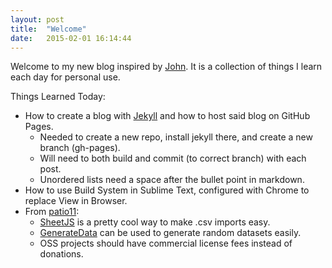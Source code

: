 ```yaml
---
layout: post
title:  "Welcome"
date:   2015-02-01 16:14:44
---
```

Welcome to my new blog inspired by [John](http://john.do/today/). It is a collection of things I learn each day for personal use.

Things Learned Today:

- How to create a blog with [Jekyll](http://jekyllrb.com/docs/posts/) and how to host said blog on GitHub Pages.
  - Needed to create a new repo, install jekyll there, and create a new branch (gh-pages).
  - Will need to both build and commit (to correct branch) with each post.
  - Unordered lists need a space after the bullet point in markdown.
- How to use Build System in Sublime Text, configured with Chrome to replace View in Browser.
- From [patio11](http://www.kalzumeus.com/2015/01/28/design-and-implementation-of-csvexcel-upload-for-saas/):
  - [SheetJS](http://sheetjs.com/) is a pretty cool way to make .csv imports easy.
  - [GenerateData](http://www.generatedata.com/) can be used to generate random datasets easily.
  - OSS projects should have commercial license fees instead of donations.